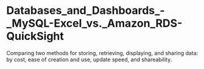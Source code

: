 # Databases_and_Dashboards_-_MySQL-Excel_vs._Amazon_RDS-QuickSight
Comparing two methods for storing, retrieving, displaying, and sharing data: by cost, ease of creation and use, update speed, and shareability.
